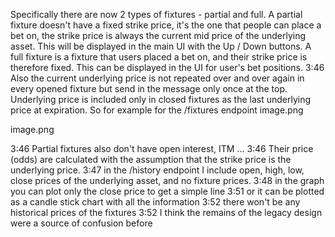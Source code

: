 Specifically there are now 2 types of fixtures - partial and full.
A partial fixture doesn't have a fixed strike price, it's the one that people can place a bet on, the strike price is always the current mid price of the underlying asset. This will be displayed in the main UI with the Up / Down buttons.
A full fixture is a fixture that users placed a bet on, and their strike price is therefore fixed. This can be displayed in the UI for user's bet positions.
3:46
Also the current underlying price is not repeated over and over again in every opened fixture but send in the message only once at the top.
Underlying price is included only in closed fixtures as the last underlying price at expiration.
So for example for the /fixtures endpoint
image.png
 
image.png


3:46
Partial fixtures also don't have open interest, ITM ...
3:46
Their price (odds) are calculated with the assumption that the strike price is the underlying price.
3:47
in the /history endpoint I include open, high, low, close prices of the underlying asset, and no fixture prices.
3:48
in the graph you can plot only the close price to get a simple line
3:51
or it can be plotted as a candle stick chart with all the information
3:52
there won't be any historical prices of the fixtures
3:52
I think the remains of the legacy design were a source of confusion before